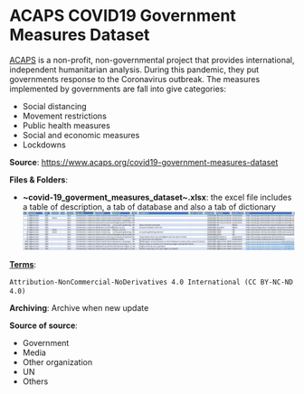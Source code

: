 # ACAPS COVID19 Government Measures Dataset
[ACAPS](https://en.wikipedia.org/wiki/ACAPS) is a non-profit, non-governmental project that provides international, independent humanitarian analysis. During this pandemic, they put governments response to the Coronavirus outbreak. The measures implemented by governments are fall into give categories:

* Social distancing
* Movement restrictions
* Public health measures
* Social and economic measures
* Lockdowns

__Source__: 
https://www.acaps.org/covid19-government-measures-dataset


__Files & Folders__: 


* __~covid-19_goverment_measures_dataset~.xlsx__: the excel file includes a table of description, a tab of database and also a tab of dictionary
![covid-19_goverment_measures_dataset.xlsx](img/covid-19_goverment_measures_dataset.jpg)


[__Terms__](https://creativecommons.org/licenses/by-nc-nd/4.0/legalcode): 
```
Attribution-NonCommercial-NoDerivatives 4.0 International (CC BY-NC-ND 4.0) 
```

__Archiving__:
Archive when new update

__Source of source__:

* Government
* Media
* Other organization
* UN
* Others
